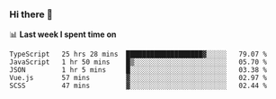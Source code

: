 ### Hi there 👋

<!--
**DBvc/DBvc** is a ✨ _special_ ✨ repository because its `README.md` (this file) appears on your GitHub profile.

Here are some ideas to get you started:

- 🔭 I’m currently working on ...
- 🌱 I’m currently learning ...
- 👯 I’m looking to collaborate on ...
- 🤔 I’m looking for help with ...
- 💬 Ask me about ...
- 📫 How to reach me: ...
- 😄 Pronouns: ...
- ⚡ Fun fact: ...
-->

📊 **Last week I spent time on**
<!--START_SECTION:waka-->
```text
TypeScript   25 hrs 28 mins  ███████████████████▓░░░░░   79.07 % 
JavaScript   1 hr 50 mins    █▒░░░░░░░░░░░░░░░░░░░░░░░   05.70 % 
JSON         1 hr 5 mins     █░░░░░░░░░░░░░░░░░░░░░░░░   03.38 % 
Vue.js       57 mins         ▓░░░░░░░░░░░░░░░░░░░░░░░░   02.97 % 
SCSS         47 mins         ▓░░░░░░░░░░░░░░░░░░░░░░░░   02.44 % 
```
<!--END_SECTION:waka-->
